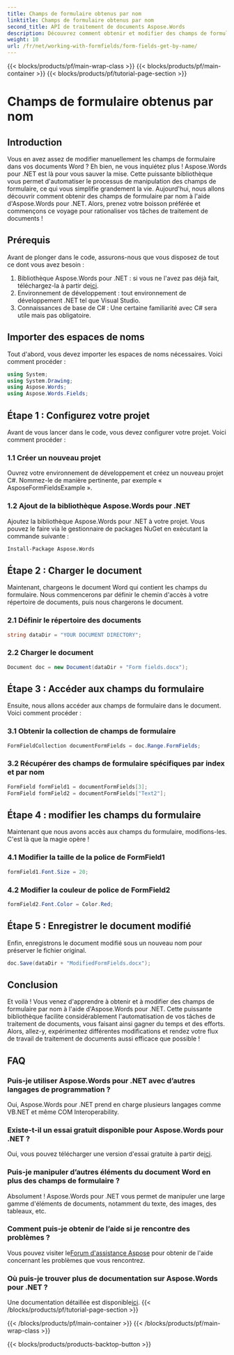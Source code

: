 ```yaml
---
title: Champs de formulaire obtenus par nom
linktitle: Champs de formulaire obtenus par nom
second_title: API de traitement de documents Aspose.Words
description: Découvrez comment obtenir et modifier des champs de formulaire par nom dans des documents Word à l'aide d'Aspose.Words pour .NET avec ce guide détaillé étape par étape.
weight: 10
url: /fr/net/working-with-formfields/form-fields-get-by-name/
---
```


{{< blocks/products/pf/main-wrap-class >}}
{{< blocks/products/pf/main-container >}}
{{< blocks/products/pf/tutorial-page-section >}}

# Champs de formulaire obtenus par nom

## Introduction

Vous en avez assez de modifier manuellement les champs de formulaire dans vos documents Word ? Eh bien, ne vous inquiétez plus ! Aspose.Words pour .NET est là pour vous sauver la mise. Cette puissante bibliothèque vous permet d'automatiser le processus de manipulation des champs de formulaire, ce qui vous simplifie grandement la vie. Aujourd'hui, nous allons découvrir comment obtenir des champs de formulaire par nom à l'aide d'Aspose.Words pour .NET. Alors, prenez votre boisson préférée et commençons ce voyage pour rationaliser vos tâches de traitement de documents !

## Prérequis

Avant de plonger dans le code, assurons-nous que vous disposez de tout ce dont vous avez besoin :

1.  Bibliothèque Aspose.Words pour .NET : si vous ne l'avez pas déjà fait, téléchargez-la à partir de[ici](https://releases.aspose.com/words/net/).
2. Environnement de développement : tout environnement de développement .NET tel que Visual Studio.
3. Connaissances de base de C# : Une certaine familiarité avec C# sera utile mais pas obligatoire.

## Importer des espaces de noms

Tout d'abord, vous devez importer les espaces de noms nécessaires. Voici comment procéder :

```csharp
using System;
using System.Drawing;
using Aspose.Words;
using Aspose.Words.Fields;
```

## Étape 1 : Configurez votre projet

Avant de vous lancer dans le code, vous devez configurer votre projet. Voici comment procéder :

### 1.1 Créer un nouveau projet

Ouvrez votre environnement de développement et créez un nouveau projet C#. Nommez-le de manière pertinente, par exemple « AsposeFormFieldsExample ».

### 1.2 Ajout de la bibliothèque Aspose.Words pour .NET

Ajoutez la bibliothèque Aspose.Words pour .NET à votre projet. Vous pouvez le faire via le gestionnaire de packages NuGet en exécutant la commande suivante :

```bash
Install-Package Aspose.Words
```

## Étape 2 : Charger le document

Maintenant, chargeons le document Word qui contient les champs du formulaire. Nous commencerons par définir le chemin d'accès à votre répertoire de documents, puis nous chargerons le document.

### 2.1 Définir le répertoire des documents

```csharp
string dataDir = "YOUR DOCUMENT DIRECTORY";
```

### 2.2 Charger le document

```csharp
Document doc = new Document(dataDir + "Form fields.docx");
```

## Étape 3 : Accéder aux champs du formulaire

Ensuite, nous allons accéder aux champs de formulaire dans le document. Voici comment procéder :

### 3.1 Obtenir la collection de champs de formulaire

```csharp
FormFieldCollection documentFormFields = doc.Range.FormFields;
```

### 3.2 Récupérer des champs de formulaire spécifiques par index et par nom

```csharp
FormField formField1 = documentFormFields[3];
FormField formField2 = documentFormFields["Text2"];
```

## Étape 4 : modifier les champs du formulaire

Maintenant que nous avons accès aux champs du formulaire, modifions-les. C'est là que la magie opère !

### 4.1 Modifier la taille de la police de FormField1

```csharp
formField1.Font.Size = 20;
```

### 4.2 Modifier la couleur de police de FormField2

```csharp
formField2.Font.Color = Color.Red;
```

## Étape 5 : Enregistrer le document modifié

Enfin, enregistrons le document modifié sous un nouveau nom pour préserver le fichier original.

```csharp
doc.Save(dataDir + "ModifiedFormFields.docx");
```

## Conclusion

Et voilà ! Vous venez d'apprendre à obtenir et à modifier des champs de formulaire par nom à l'aide d'Aspose.Words pour .NET. Cette puissante bibliothèque facilite considérablement l'automatisation de vos tâches de traitement de documents, vous faisant ainsi gagner du temps et des efforts. Alors, allez-y, expérimentez différentes modifications et rendez votre flux de travail de traitement de documents aussi efficace que possible !

## FAQ

### Puis-je utiliser Aspose.Words pour .NET avec d’autres langages de programmation ?

Oui, Aspose.Words pour .NET prend en charge plusieurs langages comme VB.NET et même COM Interoperability.

### Existe-t-il un essai gratuit disponible pour Aspose.Words pour .NET ?

 Oui, vous pouvez télécharger une version d'essai gratuite à partir de[ici](https://releases.aspose.com/).

### Puis-je manipuler d’autres éléments du document Word en plus des champs de formulaire ?

Absolument ! Aspose.Words pour .NET vous permet de manipuler une large gamme d'éléments de documents, notamment du texte, des images, des tableaux, etc.

### Comment puis-je obtenir de l’aide si je rencontre des problèmes ?

 Vous pouvez visiter le[Forum d'assistance Aspose](https://forum.aspose.com/c/words/8) pour obtenir de l'aide concernant les problèmes que vous rencontrez.

### Où puis-je trouver plus de documentation sur Aspose.Words pour .NET ?

 Une documentation détaillée est disponible[ici](https://reference.aspose.com/words/net/).
{{< /blocks/products/pf/tutorial-page-section >}}

{{< /blocks/products/pf/main-container >}}
{{< /blocks/products/pf/main-wrap-class >}}

{{< blocks/products/products-backtop-button >}}
